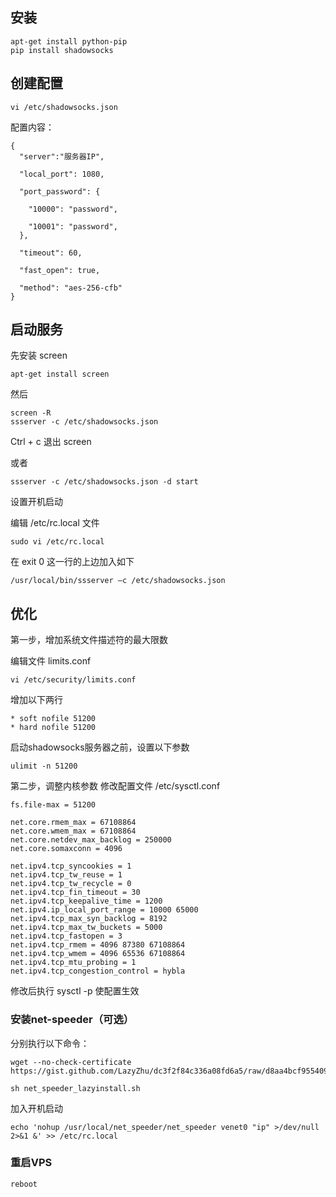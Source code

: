 

## 安装

	apt-get install python-pip
	pip install shadowsocks

## 创建配置

	vi /etc/shadowsocks.json

配置内容：

	{
	  "server":"服务器IP",

	  "local_port": 1080,

	  "port_password": {

	    "10000": "password",

	    "10001": "password",
	  },

	  "timeout": 60,

	  "fast_open": true,

	  "method": "aes-256-cfb"
	}

## 启动服务

先安装 screen
		
	apt-get install screen

然后 
		
	screen -R
	ssserver -c /etc/shadowsocks.json

Ctrl + c 退出 screen

或者
	
	ssserver -c /etc/shadowsocks.json -d start

设置开机启动
	
编辑 /etc/rc.local 文件

	sudo vi /etc/rc.local

在 exit 0 这一行的上边加入如下

	/usr/local/bin/ssserver –c /etc/shadowsocks.json


## 优化

第一步，增加系统文件描述符的最大限数

编辑文件 limits.conf

	vi /etc/security/limits.conf

增加以下两行

	* soft nofile 51200
	* hard nofile 51200

启动shadowsocks服务器之前，设置以下参数

	ulimit -n 51200

第二步，调整内核参数
修改配置文件 /etc/sysctl.conf

	fs.file-max = 51200

	net.core.rmem_max = 67108864
	net.core.wmem_max = 67108864
	net.core.netdev_max_backlog = 250000
	net.core.somaxconn = 4096

	net.ipv4.tcp_syncookies = 1
	net.ipv4.tcp_tw_reuse = 1
	net.ipv4.tcp_tw_recycle = 0
	net.ipv4.tcp_fin_timeout = 30
	net.ipv4.tcp_keepalive_time = 1200
	net.ipv4.ip_local_port_range = 10000 65000
	net.ipv4.tcp_max_syn_backlog = 8192
	net.ipv4.tcp_max_tw_buckets = 5000
	net.ipv4.tcp_fastopen = 3
	net.ipv4.tcp_rmem = 4096 87380 67108864
	net.ipv4.tcp_wmem = 4096 65536 67108864
	net.ipv4.tcp_mtu_probing = 1
	net.ipv4.tcp_congestion_control = hybla
	
修改后执行 sysctl -p 使配置生效

### 安装net-speeder（可选）

分别执行以下命令：

	wget --no-check-certificate https://gist.github.com/LazyZhu/dc3f2f84c336a08fd6a5/raw/d8aa4bcf955409e28a262ccf52921a65fe49da99/net_speeder_lazyinstall.sh

	sh net_speeder_lazyinstall.sh

加入开机启动

	echo 'nohup /usr/local/net_speeder/net_speeder venet0 "ip" >/dev/null 2>&1 &' >> /etc/rc.local

### 重启VPS

	reboot



		
